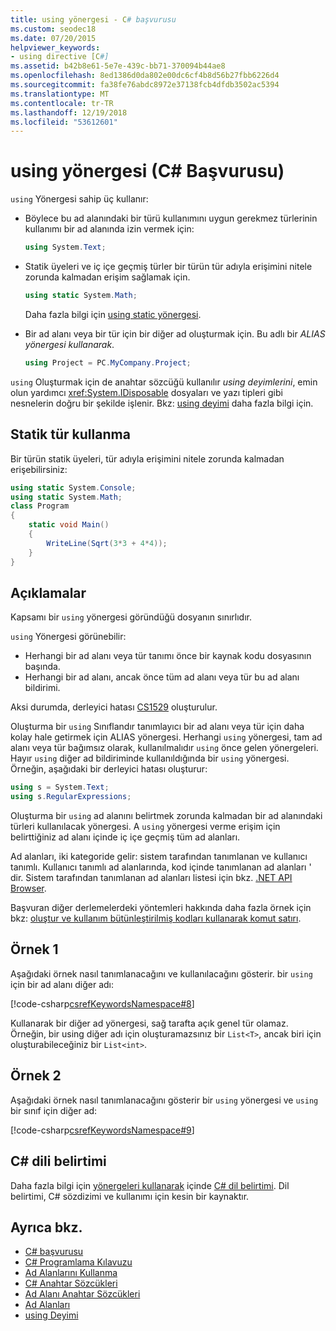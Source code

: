 ```yaml
---
title: using yönergesi - C# başvurusu
ms.custom: seodec18
ms.date: 07/20/2015
helpviewer_keywords:
- using directive [C#]
ms.assetid: b42b8e61-5e7e-439c-bb71-370094b44ae8
ms.openlocfilehash: 8ed1386d0da802e00dc6cf4b8d56b27fbb6226d4
ms.sourcegitcommit: fa38fe76abdc8972e37138fcb4dfdb3502ac5394
ms.translationtype: MT
ms.contentlocale: tr-TR
ms.lasthandoff: 12/19/2018
ms.locfileid: "53612601"
---
```

# <a name="using-directive-c-reference"></a>using yönergesi (C# Başvurusu)

`using` Yönergesi sahip üç kullanır:

- Böylece bu ad alanındaki bir türü kullanımını uygun gerekmez türlerinin kullanımı bir ad alanında izin vermek için:

    ```csharp
    using System.Text;
    ```

- Statik üyeleri ve iç içe geçmiş türler bir türün tür adıyla erişimini nitele zorunda kalmadan erişim sağlamak için.

    ```csharp
    using static System.Math;
    ```

    Daha fazla bilgi için [using static yönergesi](using-static.md).

- Bir ad alanı veya bir tür için bir diğer ad oluşturmak için. Bu adlı bir *ALIAS yönergesi kullanarak*.

    ```csharp
    using Project = PC.MyCompany.Project;
    ```

`using` Oluşturmak için de anahtar sözcüğü kullanılır *using deyimlerini*, emin olun yardımcı <xref:System.IDisposable> dosyaları ve yazı tipleri gibi nesnelerin doğru bir şekilde işlenir. Bkz: [using deyimi](using-statement.md) daha fazla bilgi için.

## <a name="using-static-type"></a>Statik tür kullanma

Bir türün statik üyeleri, tür adıyla erişimini nitele zorunda kalmadan erişebilirsiniz:

```csharp
using static System.Console;
using static System.Math;
class Program
{
    static void Main()
    {
        WriteLine(Sqrt(3*3 + 4*4));
    }
}
```

## <a name="remarks"></a>Açıklamalar

Kapsamı bir `using` yönergesi göründüğü dosyanın sınırlıdır.

`using` Yönergesi görünebilir:

- Herhangi bir ad alanı veya tür tanımı önce bir kaynak kodu dosyasının başında.
- Herhangi bir ad alanı, ancak önce tüm ad alanı veya tür bu ad alanı bildirimi.

Aksi durumda, derleyici hatası [CS1529](../../misc/cs1529.md) oluşturulur.

Oluşturma bir `using` Sınıflandır tanımlayıcı bir ad alanı veya tür için daha kolay hale getirmek için ALIAS yönergesi. Herhangi `using` yönergesi, tam ad alanı veya tür bağımsız olarak, kullanılmalıdır `using` önce gelen yönergeleri. Hayır `using` diğer ad bildiriminde kullanıldığında bir `using` yönergesi. Örneğin, aşağıdaki bir derleyici hatası oluşturur:

```csharp
using s = System.Text;
using s.RegularExpressions;
```

Oluşturma bir `using` ad alanını belirtmek zorunda kalmadan bir ad alanındaki türleri kullanılacak yönergesi. A `using` yönergesi verme erişim için belirttiğiniz ad alanı içinde iç içe geçmiş tüm ad alanları.

Ad alanları, iki kategoride gelir: sistem tarafından tanımlanan ve kullanıcı tanımlı. Kullanıcı tanımlı ad alanlarında, kod içinde tanımlanan ad alanları ' dir. Sistem tarafından tanımlanan ad alanları listesi için bkz. [.NET API Browser](https://docs.microsoft.com/dotnet/api/).

Başvuran diğer derlemelerdeki yöntemleri hakkında daha fazla örnek için bkz: [oluştur ve kullanım bütünleştirilmiş kodları kullanarak komut satırı](../../programming-guide/concepts/assemblies-gac/how-to-create-and-use-assemblies-using-the-command-line.md).

## <a name="example-1"></a>Örnek 1

Aşağıdaki örnek nasıl tanımlanacağını ve kullanılacağını gösterir. bir `using` için bir ad alanı diğer adı:

[!code-csharp[csrefKeywordsNamespace#8](~/samples/snippets/csharp/VS_Snippets_VBCSharp/csrefKeywordsNamespace/CS/csrefKeywordsNamespace2.cs#8)]

Kullanarak bir diğer ad yönergesi, sağ tarafta açık genel tür olamaz. Örneğin, bir using diğer adı için oluşturamazsınız bir `List<T>`, ancak biri için oluşturabileceğiniz bir `List<int>`.

## <a name="example-2"></a>Örnek 2

Aşağıdaki örnek nasıl tanımlanacağını gösterir bir `using` yönergesi ve `using` bir sınıf için diğer ad:

[!code-csharp[csrefKeywordsNamespace#9](~/samples/snippets/csharp/VS_Snippets_VBCSharp/csrefKeywordsNamespace/CS/csrefKeywordsNamespace2.cs#9)]

## <a name="c-language-specification"></a>C# dili belirtimi

Daha fazla bilgi için [yönergeleri kullanarak](~/_csharplang/spec/namespaces.md#using-directives) içinde [ C# dil belirtimi](../language-specification/index.md). Dil belirtimi, C# sözdizimi ve kullanımı için kesin bir kaynaktır.

## <a name="see-also"></a>Ayrıca bkz.

- [C# başvurusu](../index.md)
- [C# Programlama Kılavuzu](../../programming-guide/index.md)
- [Ad Alanlarını Kullanma](../../programming-guide/namespaces/using-namespaces.md)
- [C# Anahtar Sözcükleri](index.md)
- [Ad Alanı Anahtar Sözcükleri](namespace-keywords.md)
- [Ad Alanları](../../programming-guide/namespaces/index.md)
- [using Deyimi](using-statement.md)
